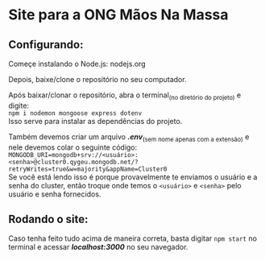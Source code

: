 # Site para a ONG Mãos Na Massa

## Configurando:
Começe instalando o Node.js:
nodejs.org

Depois, baixe/clone o repositório no seu computador.

Após baixar/clonar o repositório, abra o terminal<sub>(no diretório do projeto)</sub> e digite:<br/>
`npm i nodemon mongoose express dotenv`<br/>
Isso serve para instalar as dependências do projeto.<br/>

Também devemos criar um arquivo ***.env***<sub>(sem nome apenas com a extensão)</sub> e nele devemos colar o seguinte código:<br/>
`MONGODB_URI=mongodb+srv://<usuário>:<senha>@cluster0.qygeu.mongodb.net/?retryWrites=true&w=majority&appName=Cluster0`<br/>
Se você está lendo isso é porque provavelmente te enviamos o usuário e a senha do cluster, então troque onde temos o `<usuário>` e `<senha>` pelo usuário e senha fornecidos.

## Rodando o site:
Caso tenha feito tudo acima de maneira correta, basta digitar `npm start` no terminal e acessar ***localhost:3000*** no seu navegador.
